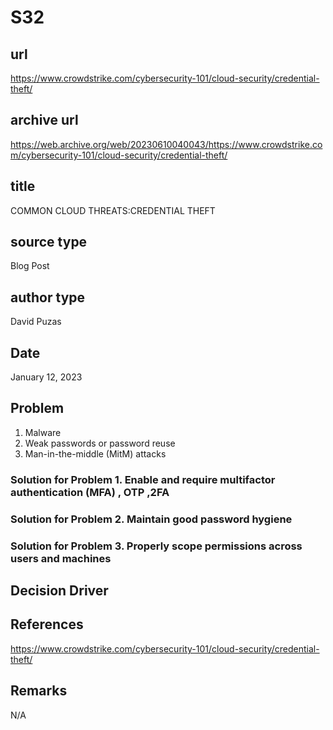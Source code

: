 # S32
## url
https://www.crowdstrike.com/cybersecurity-101/cloud-security/credential-theft/

## archive url
https://web.archive.org/web/20230610040043/https://www.crowdstrike.com/cybersecurity-101/cloud-security/credential-theft/

## title
COMMON CLOUD THREATS:CREDENTIAL THEFT

## source type
Blog Post

## author type
David Puzas

## Date
January 12, 2023

## Problem
1. Malware
2. Weak passwords or password reuse
3. Man-in-the-middle (MitM) attacks


### Solution for Problem 1. Enable and require multifactor authentication (MFA) , OTP ,2FA
### Solution for Problem 2. Maintain good password hygiene
### Solution for Problem 3. Properly scope permissions across users and machines

## Decision Driver

## References
https://www.crowdstrike.com/cybersecurity-101/cloud-security/credential-theft/

## Remarks
N/A